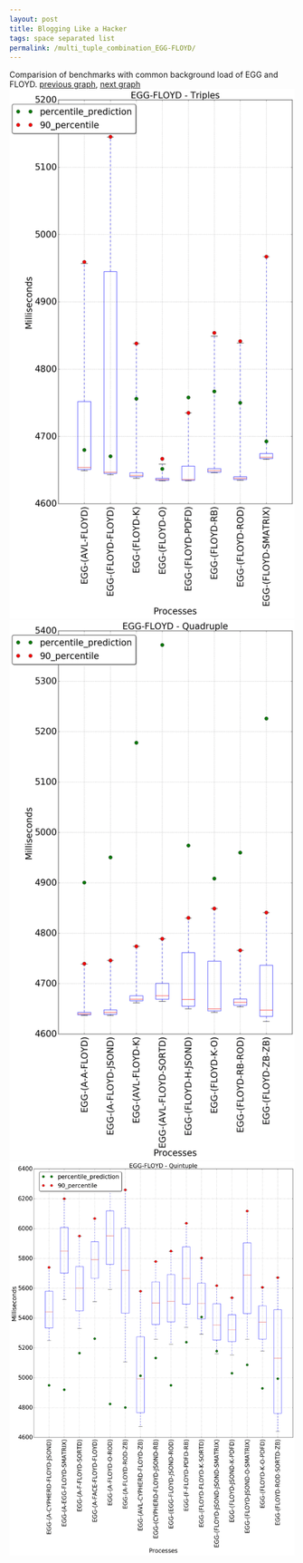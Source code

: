 ```yaml
---
layout: post
title: Blogging Like a Hacker
tags: space separated list
permalink: /multi_tuple_combination_EGG-FLOYD/
---
```


Comparision of benchmarks with common background load of EGG and FLOYD.
[previous graph](../multi_tuple_combination_EGG-FACE/), [next graph](../multi_tuple_combination_EGG-F/)
<img src="./images/triple/EGG/EGG-FLOYD_box.png" alt="graph figure"><img src="./images/quadruple/EGG/EGG-FLOYD_box.png" alt="graph figure"><img src="./images/quintuple/EGG/EGG-FLOYD_box.png" alt="graph figure">
